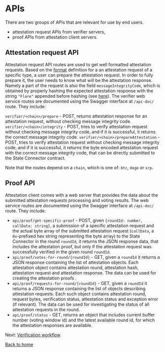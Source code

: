 # APIs

There are two groups of APIs that are relevant for use by end users.
- attestation request APIs from verifier servers,
- proof APIs from attestation client servers.

## Attestation request API

Attestation request API routes are used to get well formatted attestation requests. Based on the [format](https://github.com/flare-foundation/state-connector-attestation-types) definition for a an attestation request of a specific type, a user can prepare the attestation request. In order to fully prepare it, the user needs to know what will be the attestation response. Namely a part of the request is also the field `messageIntegrityCode`, which is obtained by properly hashing the expected attestation response with the string `"Flare"` appended before hashing (see [here](../attestation-protocol/bit-voting.md#message-integrity-checks)). The verifier web service routes are documented using the Swagger interface at `/api-doc/` route. They include:

`verifier/<chain>/prepare` - POST, returns attestation response for an attestation request, without checking message integrity code.
`verifier/<chain>/integrity` - POST, tries to verify attestation request without checking message integrity code, and if it is successful, it returns the correct message integrity code.
`verifier/<chain>/prepareAttestation` - POST, tries to verify attestation request without checking message integrity code, and if it is successful, it returns the byte encoded attestation request with the correct message integrity code, that can be directly submitted to the State Connector contract.

Note that the routes depend on a `chain`, which is one of: `btc`, `doge` or `xrp`.

## Proof API

Attestation client comes with a web server that provides the data about the submitted attestation requests processing and voting results.
The web service routes are documented using the Swagger interface at `/api-doc/` route. They include:

- `api/proof/get-specific-proof` - POST, given `{roundId: number, callData: string}`, a submission of a specific attestation request and the actual byte array of the submitted attestation request (`callData`, a `0x`-prefixed hex string representing the byte array) to the State Connector in the round `roundId`, it returns the JSON response data, that includes the attestation proof, but only if the attestation request was successfully verified in the given round `roundId`.
- `api/proof/votes-for-round/{roundId}` - GET, given a `roundId` it returns a JSON response containing the list of attestation objects. Each attestation object contains attestation round, attestation hash, attestation request and attestation response. The data can be used for creating the attestation proofs .
- `api/proof/requests-for-round/{roundId}` - GET, given a `roundId` it returns a JSON response containing the list of objects describing attestation requests. Each such object contains attestation round, request bytes, verification status, attestation status and exception error (if relevant). The data can be used for investigating the status of all attestation requests in the round.
- `api/proof/status` - GET, returns an object that includes current buffer number (voting window id) and the latest available round id, for which the attestation responses are available. 

Next: [Verification workflow](./verification-workflow.md)

[Back to home](../README.md)

